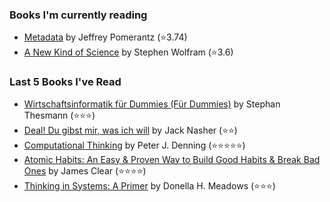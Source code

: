 ### Books I'm currently reading
<!-- GOODREADS-LIST:START -->
- [Metadata](https://www.goodreads.com/review/show/4363459975?utm_medium=api&utm_source=rss) by Jeffrey Pomerantz (⭐️3.74)
- [A New Kind of Science](https://www.goodreads.com/review/show/4668876684?utm_medium=api&utm_source=rss) by Stephen Wolfram (⭐️3.6)
<!-- GOODREADS-LIST:END -->

### Last 5 Books I've Read 
<!-- GOODREADS-READ-LIST:START -->
- [Wirtschaftsinformatik für Dummies (Für Dummies)](https://www.goodreads.com/review/show/4506390839?utm_medium=api&utm_source=rss) by Stephan Thesmann (⭐⭐⭐)
- [Deal! Du gibst mir, was ich will](https://www.goodreads.com/review/show/4506379843?utm_medium=api&utm_source=rss) by Jack Nasher (⭐⭐)
- [Computational Thinking](https://www.goodreads.com/review/show/4354526886?utm_medium=api&utm_source=rss) by Peter J. Denning (⭐⭐⭐⭐⭐)
- [Atomic Habits: An Easy & Proven Way to Build Good Habits & Break Bad Ones](https://www.goodreads.com/review/show/4183309490?utm_medium=api&utm_source=rss) by James Clear (⭐⭐⭐⭐)
- [Thinking in Systems: A Primer](https://www.goodreads.com/review/show/4286378104?utm_medium=api&utm_source=rss) by Donella H. Meadows (⭐⭐⭐)
<!-- GOODREADS-READ-LIST:END -->
